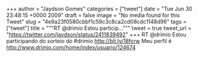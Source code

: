
+++
author = "Jaydson Gomes"
categories = ["tweet"]
date = "Tue Jun 30 23:48:15 +0000 2009"
draft = false
image = "No media found for this Tweet"
slug = "4e9a23f0580cbbf1c59c3c8ca2cd08cdc1148d96"
tags = ["tweet"]
title = """RT @drimio Estou particip..."""
tweet = true
tweet_url = "https://twitter.com/jaydson/status/2411839492"
+++
RT @drimio Estou participando do sorteio do #drimio http://bit.ly/18fcrw Meu perfil é http://www.drimio.com/home/index/usuario/124674
